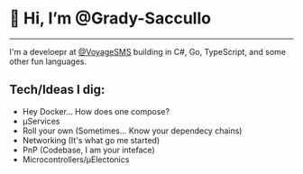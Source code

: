 # 👋 Hi, I’m @Grady-Saccullo

---

I'm a develoepr at [@VoyageSMS](https://voyagesms.com) building in C#, Go, TypeScript, and some other fun languages.

## Tech/Ideas I dig:
- Hey Docker... How does one compose?
- µServices
- Roll your own (Sometimes... Know your dependecy chains)
- Networking (It's what go me started)
- PnP (Codebase, I am your inteface)
- Microcontrollers/µElectonics
